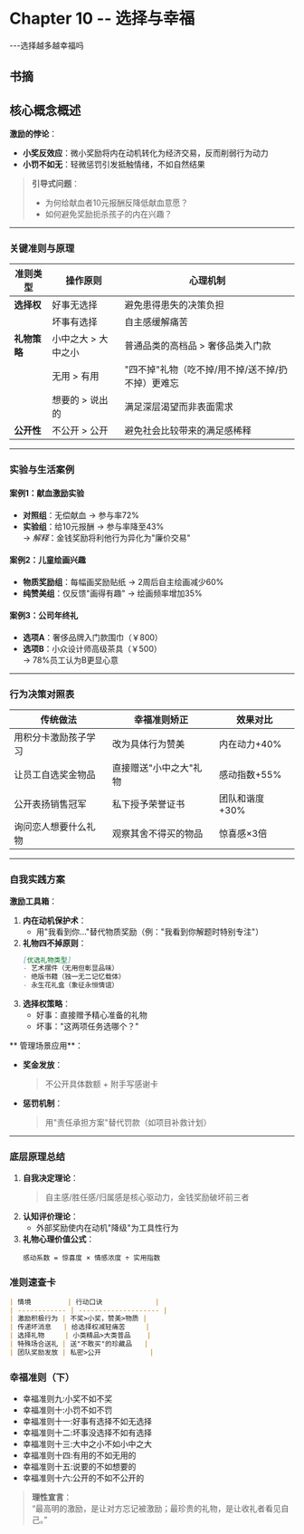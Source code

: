 # Chapter 10 -- 选择与幸福
---选择越多越幸福吗

## 书摘
 
## 核心概念概述  
**激励的悖论**：  
- **小奖反效应**：微小奖励将内在动机转化为经济交易，反而削弱行为动力  
- **小罚不如无**：轻微惩罚引发抵触情绪，不如自然结果  

> **引导式问题**：  
> - 为何给献血者10元报酬反降低献血意愿？  
> - 如何避免奖励扼杀孩子的内在兴趣？  

---

### 关键准则与原理  
| 准则类型     | 操作原则            | 心理机制                                          |
| ------------ | ------------------- | ------------------------------------------------- |
| **选择权**   | 好事无选择          | 避免患得患失的决策负担                            |
|              | 坏事有选择          | 自主感缓解痛苦                                    |
| **礼物策略** | 小中之大 > 大中之小 | 普通品类的高档品 > 奢侈品类入门款                 |
|              | 无用 > 有用         | "四不掉"礼物（吃不掉/用不掉/送不掉/扔不掉）更难忘 |
|              | 想要的 > 说出的     | 满足深层渴望而非表面需求                          |
| **公开性**   | 不公开 > 公开       | 避免社会比较带来的满足感稀释                      |

---

### 实验与生活案例  
#### 案例1：献血激励实验  
- **对照组**：无偿献血 → 参与率72%  
- **实验组**：给10元报酬 → 参与率降至43%  
→ *解释*：金钱奖励将利他行为异化为"廉价交易"  

#### 案例2：儿童绘画兴趣  
- **物质奖励组**：每幅画奖励贴纸 → 2周后自主绘画减少60%  
- **纯赞美组**：仅反馈"画得有趣" → 绘画频率增加35%  

#### 案例3：公司年终礼  
- **选项A**：奢侈品牌入门款围巾（￥800）  
- **选项B**：小众设计师高级茶具（￥500）  
→ 78%员工认为B更显心意  

---

### 行为决策对照表  
| 传统做法             | 幸福准则矫正           | 效果对比       |
| -------------------- | ---------------------- | -------------- |
| 用积分卡激励孩子学习 | 改为具体行为赞美       | 内在动力+40%   |
| 让员工自选奖金物品   | 直接赠送"小中之大"礼物 | 感动指数+55%   |
| 公开表扬销售冠军     | 私下授予荣誉证书       | 团队和谐度+30% |
| 询问恋人想要什么礼物 | 观察其舍不得买的物品   | 惊喜感×3倍     |

---

### 自我实践方案  
**激励工具箱**：  
1. **内在动机保护术**：  
   - 用"我看到你..."替代物质奖励（例："我看到你解题时特别专注"）  
2. **礼物四不掉原则**：  
   ```markdown  
   [优选礼物类型]  
   - 艺术摆件（无用但彰显品味）  
   - 绝版书籍（独一无二记忆载体）  
   - 永生花礼盒（象征永恒情谊）  
   ```  
3. **选择权策略**：  
   - 好事：直接赠予精心准备的礼物  
   - 坏事："这两项任务选哪个？"  

** 管理场景应用**：  
- **奖金发放**：  
  > 不公开具体数额 + 附手写感谢卡  
- **惩罚机制**：  
  > 用"责任承担方案"替代罚款（如项目补救计划）  

---

### 底层原理总结  
1. **自我决定理论**：  
   > 自主感/胜任感/归属感是核心驱动力，金钱奖励破坏前三者  
2. **认知评价理论**：  
   - 外部奖励使内在动机"降级"为工具性行为  
3. **礼物心理价值公式**：  
   ```  
   感动系数 = 惊喜度 × 情感浓度 ÷ 实用指数  
   ```  

### 准则速查卡
```markdown
| 情境         | 行动口诀             |
| ------------ | -------------------- |
| 激励积极行为 | 不奖>小奖，赞美>物质 |
| 传递坏消息   | 给选择权减轻痛苦     |
| 选择礼物     | 小类精品>大类普品    |
| 特殊场合送礼 | 送"不敢买"的珍藏品   |
| 团队奖励发放 | 私密>公开            |
```

### 幸福准则（下）
- 幸福准则九:小奖不如不奖
- 幸福准则十:小罚不如不罚
- 幸福准则十一:好事有选择不如无选择
- 幸福准则十二:坏事没选择不如有选择
- 幸福准则十三:大中之小不如小中之大
- 幸福准则十四:有用的不如无用的
- 幸福准则十五:说要的不如想要的
- 幸福准则十六:公开的不如不公开的

> **理性宣言**：  
> “最高明的激励，是让对方忘记被激励；最珍贵的礼物，是让收礼者看见自己。”
``` 

